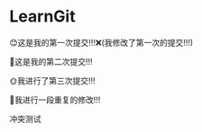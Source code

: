 # LearnGit

😊这是我的第一次提交!!!❌(我修改了第一次的提交!!!)



🐶这是我的第二次提交!!!



🌞我进行了第三次提交!!!


🐧我进行一段重复的修改!!!



冲突测试






